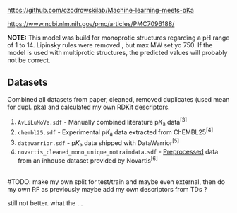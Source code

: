 https://github.com/czodrowskilab/Machine-learning-meets-pKa

https://www.ncbi.nlm.nih.gov/pmc/articles/PMC7096188/


**NOTE:** This model was build for monoprotic structures regarding a pH range of 1 to 14. Lipinsky rules were removed., but max MW set yo 750.
If the model is used with multiprotic structures, the predicted values will probably not
be correct.

## Datasets
Combined all datasets from paper, cleaned, removed duplicates (used mean for dupl. pka) and calculated my own RDKit descriptors.
1. `AvLiLuMoVe.sdf` - Manually combined literature p<i>K</i><sub>a</sub> data<sup>[3]</sup>
2. `chembl25.sdf` - Experimental p<i>K</i><sub>a</sub> data extracted from ChEMBL25<sup>[4]</sup>
3. `datawarrior.sdf` - p<i>K</i><sub>a</sub> data shipped with DataWarrior<sup>[5]</sup>
4. `novartis_cleaned_mono_unique_notraindata.sdf` - [Preprocessed](#prep) data from an inhouse
dataset provided by Novartis<sup>[6]</sup>
<br>
#TODO: make my own split for test/train and maybe even external, then do my own RF as previously
maybe add my own descriptors from TDs ?

still not better. what the ...